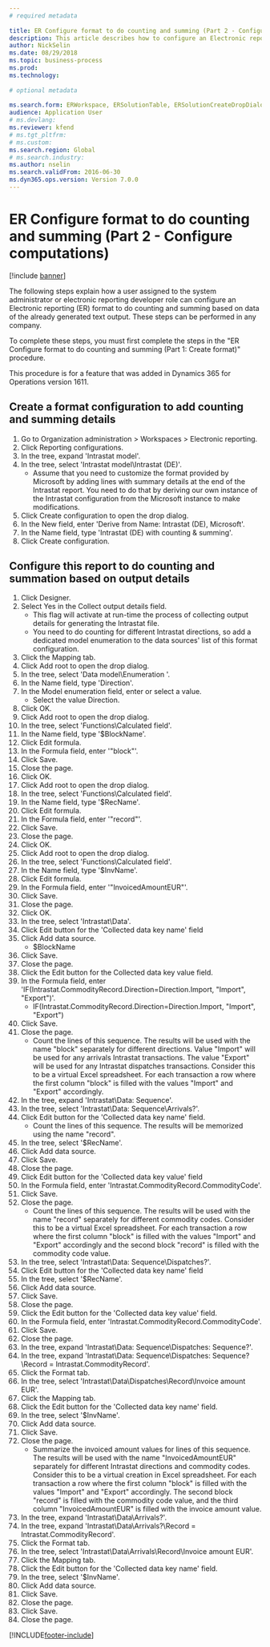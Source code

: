 ```yaml
--- 
# required metadata 
 
title: ER Configure format to do counting and summing (Part 2 - Configure computations)
description: This article describes how to configure an Electronic reporting format to do counting and summing based on data of the already generated text output. (Part 2)
author: NickSelin
ms.date: 08/29/2018
ms.topic: business-process 
ms.prod:  
ms.technology:  
 
# optional metadata 
 
ms.search.form: ERWorkspace, ERSolutionTable, ERSolutionCreateDropDialog, EROperationDesigner, ERDataSourceAddDropDialog, ERExpressionDesignerFormula   
audience: Application User 
# ms.devlang:  
ms.reviewer: kfend
# ms.tgt_pltfrm:  
# ms.custom:  
ms.search.region: Global
# ms.search.industry: 
ms.author: nselin
ms.search.validFrom: 2016-06-30 
ms.dyn365.ops.version: Version 7.0.0 
---
```

# ER Configure format to do counting and summing (Part 2 - Configure computations)

[!include [banner](../../includes/banner.md)]

The following steps explain how a user assigned to the system administrator or electronic reporting developer role can configure an Electronic reporting (ER) format to do counting and summing based on data of the already generated text output. These steps can be performed in any company.

To complete these steps, you must first complete the steps in the "ER Configure format to do counting and summing (Part 1: Create format)" procedure.

This procedure is for a feature that was added in Dynamics 365 for Operations version 1611.


## Create a format configuration to add counting and summing details
1. Go to Organization administration > Workspaces > Electronic reporting.
2. Click Reporting configurations.
3. In the tree, expand 'Intrastat model'.
4. In the tree, select 'Intrastat model\Intrastat (DE)'.
    * Assume that you need to customize the format provided by Microsoft by adding lines with summary details at the end of the Intrastat report. You need to do that by deriving our own instance of the Intrastat configuration from the Microsoft instance to make modifications.  
5. Click Create configuration to open the drop dialog.
6. In the New field, enter 'Derive from Name: Intrastat (DE), Microsoft'.
7. In the Name field, type 'Intrastat (DE) with counting & summing'.
8. Click Create configuration.

## Configure this report to do counting and summation based on output details
1. Click Designer.
2. Select Yes in the Collect output details field.
    * This flag will activate at run-time the process of collecting output details for generating the Intrastat file.  
    * You need to do counting for different Intrastat directions, so add a dedicated model enumeration to the data sources' list of this format configuration.  
3. Click the Mapping tab.
4. Click Add root to open the drop dialog.
5. In the tree, select 'Data model\Enumeration '.
6. In the Name field, type 'Direction'.
7. In the Model enumeration field, enter or select a value.
    * Select the value Direction.  
8. Click OK.
9. Click Add root to open the drop dialog.
10. In the tree, select 'Functions\Calculated field'.
11. In the Name field, type '$BlockName'.
12. Click Edit formula.
13. In the Formula field, enter '"block"'.
14. Click Save.
15. Close the page.
16. Click OK.
17. Click Add root to open the drop dialog.
18. In the tree, select 'Functions\Calculated field'.
19. In the Name field, type '$RecName'.
20. Click Edit formula.
21. In the Formula field, enter '"record"'.
22. Click Save.
23. Close the page.
24. Click OK.
25. Click Add root to open the drop dialog.
26. In the tree, select 'Functions\Calculated field'.
27. In the Name field, type '$InvName'.
28. Click Edit formula.
29. In the Formula field, enter '"InvoicedAmountEUR"'.
30. Click Save.
31. Close the page.
32. Click OK.
33. In the tree, select 'Intrastat\Data'.
34. Click Edit button for the 'Collected data key name' field
35. Click Add data source.
    * $BlockName  
36. Click Save.
37. Close the page.
38. Click the Edit button for the Collected data key value field.
39. In the Formula field, enter 'IF(Intrastat.CommodityRecord.Direction=Direction.Import, "Import", "Export")'.
    * IF(Intrastat.CommodityRecord.Direction=Direction.Import, "Import", "Export")  
40. Click Save.
41. Close the page.
    * Count the lines of this sequence. The results will be used with the name "block" separately for different directions. Value "Import" will be used for any arrivals Intrastat transactions. The value "Export" will be used for any Intrastat dispatches transactions. Consider this to be a virtual Excel spreadsheet. For each transaction a row where the first column "block" is filled with the values "Import" and "Export" accordingly.  
42. In the tree, expand 'Intrastat\Data: Sequence'.
43. In the tree, select 'Intrastat\Data: Sequence\Arrivals?'.
44. Click Edit button for the 'Collected data key name' field.
    * Count the lines of this sequence. The results will be memorized using the name "record".  
45. In the tree, select '$RecName'.
46. Click Add data source.
47. Click Save.
48. Close the page.
49. Click Edit button for the 'Collected data key value' field
50. In the Formula field, enter 'Intrastat.CommodityRecord.CommodityCode'.
51. Click Save.
52. Close the page.
    * Count the lines of this sequence. The results will be used with the name "record" separately for different commodity codes. Consider this to be a virtual Excel spreadsheet. For each transaction a row where the first column "block" is filled with the values "Import" and "Export" accordingly and the second block "record" is filled with the commodity code value.  
53. In the tree, select 'Intrastat\Data: Sequence\Dispatches?'.
54. Click Edit button for the 'Collected data key name' field
55. In the tree, select '$RecName'.
56. Click Add data source.
57. Click Save.
58. Close the page.
59. Click the Edit button for the 'Collected data key value' field.
60. In the Formula field, enter 'Intrastat.CommodityRecord.CommodityCode'.
61. Click Save.
62. Close the page.
63. In the tree, expand 'Intrastat\Data: Sequence\Dispatches: Sequence?'.
64. In the tree, expand 'Intrastat\Data: Sequence\Dispatches: Sequence?\Record =  Intrastat.CommodityRecord'.
65. Click the Format tab.
66. In the tree, select 'Intrastat\Data\Dispatches\Record\Invoice amount EUR'.
67. Click the Mapping tab.
68. Click the Edit button for the 'Collected data key name' field.
69. In the tree, select '$InvName'.
70. Click Add data source.
71. Click Save.
72. Close the page.
    * Summarize the invoiced amount values for lines of this sequence. The results will be used with the name "InvoicedAmountEUR" separately for different Intrastat directions and commodity codes. Consider this to be a virtual creation in Excel spreadsheet. For each transaction a row where the first column "block" is filled with the values "Import" and "Export" accordingly. The second block "record" is filled with the commodity code value, and the third column "InvoicedAmountEUR" is filled with the invoice amount value.  
73. In the tree, expand 'Intrastat\Data\Arrivals?'.
74. In the tree, expand 'Intrastat\Data\Arrivals?\Record =  Intrastat.CommodityRecord'.
75. Click the Format tab.
76. In the tree, select 'Intrastat\Data\Arrivals\Record\Invoice amount EUR'.
77. Click the Mapping tab.
78. Click the Edit button for the 'Collected data key name' field.
79. In the tree, select '$InvName'.
80. Click Add data source.
81. Click Save.
82. Close the page.
83. Click Save.
84. Close the page.



[!INCLUDE[footer-include](../../../../includes/footer-banner.md)]